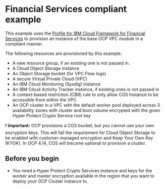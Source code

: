 # Financial Services compliant example

This example uses the [Profile for IBM Cloud Framework for Financial Services](https://github.com/terraform-ibm-modules/terraform-ibm-base-ocp-vpc/tree/main/modules/fscloud) to provision an instance of the base OCP VPC module in a compliant manner.

The following resources are provisioned by this example:
- A new resource group, if an existing one is not passed in.
- A Cloud Object Storage instance
- An Object Storage bucket (for VPC Flow logs)
- A secure Virtual Private Cloud (VPC)
- An IBM Cloud Monitoring (Sysdig) instance
- An IBM Cloud Activity Tracker instance, if existing ones is not passed in
- A context-based restriction (CBR) rule to only allow COS Instance to be accessible from within the VPC
- An OCP cluster in a VPC with the default worker pool deployed across 3 availability zones with cluster and boot volume encrypted with the given Hyper Protect Crypto Service root key

:exclamation: **Important:** OCP provisions a COS bucket, but you cannot use your own encryption keys. This will fail the requirement for Cloud Object Storage to be enabled with customer-managed encryption and Keep Your Own Key (KYOK). In OCP 4.14, COS will become optional to provision a cluster.

## Before you begin

- You need a Hyper Protect Crypto Services instance and keys for the worker and master encryption available in the region that you want to deploy your OCP Cluster instance to.
